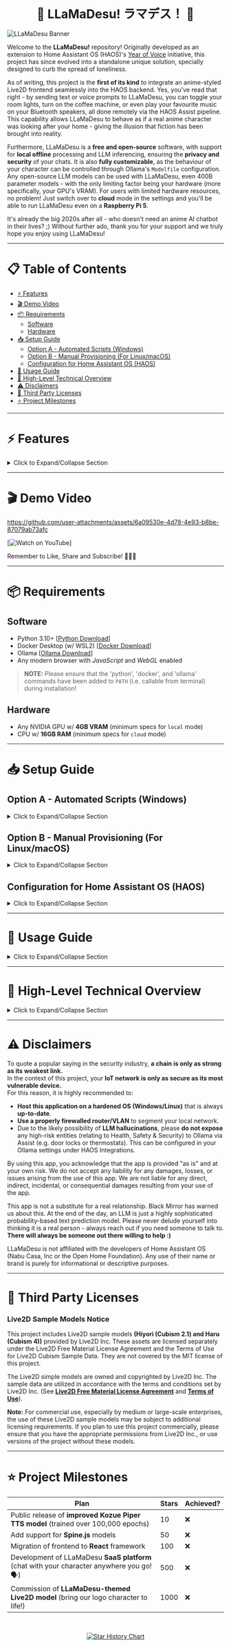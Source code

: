 <h1 align="center">🌟 LLaMaDesu! ラマデス！ 🌟</h1>
<img width="auto" height="auto" alt="LLaMaDesu Banner" src="https://github.com/user-attachments/assets/fa8af113-e3f9-4abf-996d-611601128050" />

Welcome to the **LLaMaDesu!** repository! Originally developed as an extension to Home Assistant OS (HAOS)'s [Year of Voice](https://www.home-assistant.io/blog/2022/12/20/year-of-voice/) initiative, this project has since evolved into a standalone unique solution, specially designed to curb the spread of loneliness.

As of writing, this project is the **first of its kind** to integrate an anime-styled Live2D frontend seamlessly into the HAOS backend. Yes, you've read that right - by sending text or voice prompts to LLaMaDesu, you can toggle your room lights, turn on the coffee machine, or even play your favourite music on your Bluetooth speakers, all done remotely via the HAOS Assist pipeline. This capability allows LLaMaDesu to behave as if a real anime character was looking after your home - giving the illusion that fiction has been brought into reality.

Furthermore, LLaMaDesu is a **free and open-source** software, with support for **local offline** processing and LLM inferencing, ensuring the **privacy and security** of your chats. It is also **fully customizable**, as the behaviour of your character can be controlled through Ollama's `Modelfile` configuration. Any open-source LLM models can be used with LLaMaDesu, even 400B parameter models - with the only limiting factor being your hardware (more specifically, your GPU's VRAM). For users with limited hardware resources, no problem! Just switch over to **cloud** mode in the settings and you'll be able to run LLaMaDesu even on a **Raspberry Pi 5**.

It's already the big 2020s after all - who doesn't need an anime AI chatbot in their lives? ;) Without further ado, thank you for your support and we truly hope you enjoy using LLaMaDesu! 

---

# 📋 Table of Contents

- [⚡ Features](#features)
- [🎬 Demo Video](#demo-video)
- [📦 Requirements](#requirements)
  - [Software](#software)
  - [Hardware](#hardware)
- [📥 Setup Guide](#setup-guide)
  - [Option A - Automated Scripts (Windows)](#option-a)
  - [Option B - Manual Provisioning (For Linux/macOS)](#option-b)
  - [Configuration for Home Assistant OS (HAOS)](#haos-config)
- [🚀 Usage Guide](#usage-guide)
- [📌 High-Level Technical Overview](#high-level-technical-overview)
- [⚠️ Disclaimers](#disclaimers)
- [📜 Third Party Licenses](#third-party-licenses)
- [⭐️ Project Milestones](#project-milestones)

---

# ⚡ Features <a name="features"></a>

<details>
<summary>Click to Expand/Collapse Section</summary>
<br>

🧩 **Cross-Platform and LAN-Wide Connectivity**
- LLaMaDesu can be hosted on any Windows/macOS/Linux device. By default, it is also configured to have LAN-wide access, so you are able to connect to the LLaMaDesu frontend from **any device within the same Wi-Fi network** (assuming the device has a browser that supports WebGL). Hence, you can access LLaMaDesu from your **phone, laptop, gaming console** or even your **smart fridge**, making it extremely versatile and convenient, benefitting that of a **progressive web app (PWA)**.

💭 **Local & Cloud LLM Support**
- Have a powerful GPU? You can run the app **completely offline** through your **local** LLM (Ollama)! Otherwise, switch on over to **cloud** mode in `settings.yaml`, and obtain responses through the cloud LLM platform of your choice!
  - For cloud mode, your private API Key is required. Currently supported platforms are **OpenAI's ChatGPT** and **Google's Gemini**.

🔊 **Text & Voice-Based Communication**  
- Communicate with your local LLM seamlessly using **text input** or **voice push-to-talk** functionality from any device within your local network. This gives you the ability to interact with your HAOS voice assistant beyond a satellite device.

📜 **Chat History Management**  
- View and manage your chat history with advanced features such as search, archiving, and deletion of individual entries. Saving of chat history can be turned off for privacy purposes at any time.

💻 **Connected Clients List**  
- Easily monitor which devices are connected to your LLaMaDesu instance. If needed, you can remotely disconnect any device from the network, enforcing control and security over your setup.

🤖 **Customizable STT/LLM/TTS Models**
- Thanks to the Wyoming protocol, you can select and specify which models to use based on your needs.
  - Want to use a quantized, more efficient model? You can!
  - Need a model with larger parameters that can handle relatively complex requests? Certainly!
  - Want the TTS to sound like a specific character? Check out the [**PipeZ**](https://github.com/chaosiris/PipeZ) or [**TextyMcSpeechy**](https://github.com/domesticatedviking/TextyMcSpeechy) repositories for quick solutions to train your own Piper voice model! (*WSL2 or Linux required. Please always ensure ethical usage and collection of voice training data.*) 

🎨 **Live2D Model Compatibility**  
- Import and use any existing Live2D model effortlessly with plug-and-play support. Just extract the model folder in `/src/live2d_models`. From the settings, you can also switch seamlessly between Live2D models from a dropdown list corresponding to your `model_dict.json`. <br>You can **use or even design your very own Live2D model** of your favourite character, provided that it complies with **Live2D's Terms of Use**. 

💬 **Interactive Live2D Experience**  
- Make your Live2D model come alive through **idle animations** or **tap motions** as configured in their respective `*.model.json` files. Additionally,  **lip-sync** animations based on received outputs, making your virtual assistant feel more expressive and responsive.

✨ **Customizable Presets**  
- Set up a **shortcut list** of frequently used prompts (e.g. "turn off the lights in the living room") so you can quickly trigger actions with a single click or tap. This feature allows for extremely efficient and streamlined control over your smart home.

⚙️ **Flexible Settings Configuration**  <a name="frontend-settings"></a>
- Tailor the app to your preferences with a wide range of settings, which can be customized in the `settings.yaml` file, including:
  - **show-sent-prompts**: Choose whether or not to display the text prompt after sending it.  
  - **enable-idle-motion**: Enable or disable idle motion animations for the Live2D model.  
  - **enable-tap-motion**: Control whether tap gestures trigger animations or actions on the model.  
  - **enable-prompt-repeat**: Enable or disable the ability to resend or re-paste previous text/voice prompts.  
  - **enable-mouth-scaling**: Adjust the scaling of mouth movements based on spoken syllables, improving lip-sync accuracy.  
  - **enable-voice-input**: Turn on or off the voice-based Push to Talk feature.  
  - **save-chat-history**: Decide whether to store your chat history for future reference. Disable for privacy.  
  - **adaptive-background**: Automatically adjust the background based on the time of day.  
  - **timeout**: Set a custom timeout duration before cancelling the LLM response.

</details>

---

# **🎬 Demo Video** <a name="demo-video"></a>

https://github.com/user-attachments/assets/6a09530e-4d78-4e93-b8be-87079ab73afc

[![Watch on YouTube](https://www.youtube.com/watch?v=vheFnKx5tmE)]

Remember to Like, Share and Subscribe! 🥰🔔🚨

---

# 📦 Requirements <a name="requirements"></a>

## Software
- Python 3.10+ [[Python Download](https://www.python.org/downloads/)]
- Docker Desktop (w/ WSL2) [[Docker Download](https://www.docker.com/get-started/)]
- Ollama [[Ollama Download](https://ollama.com/download)]
- Any modern browser with *JavaScript* and *WebGL* enabled

> **NOTE:** Please ensure that the 'python', 'docker', and 'ollama' commands have been added to `PATH` (i.e. callable from terminal) during installation! 

## Hardware
- Any NVIDIA GPU w/ **4GB VRAM** (minimum specs for `local` mode)
- CPU w/ **16GB RAM** (minimum specs for `cloud` mode)

---

# 📥 Setup Guide <a name="setup-guide"></a>
  
## Option A - Automated Scripts (Windows) <a name="option-a"></a>

<details>
<summary>Click to Expand/Collapse Section</summary>
  
### 1. Run setup.exe
Once you have installed all required software, run `setup.exe` at the root folder to begin the setup process. This process encompasses the following:
- Intialization of virtual environment (in `src/venv`);
- Installation of required Python packages (as listed in `requirements.txt`); 
- Creation of custom model (as specified in `setup/ollama/Modelfile.txt`); 
    -  Remember to update the `OLLAMA_MODEL` variable in `settings.yaml` to use your newly created custom model.
- Generation of SSL certs needed for HTTPS;
- Downloading of Docker containers required for local STT and TTS processing.

### 2. Run LLaMaDesu!.exe
Navigate to the src/ folder and run LLaMaDesu!.exe to launch the web app. Open up a browser and connect to the frontend interface via `<PROTOCOL>://<HOST IP>:<PORT>` as specified in `settings.yaml`. That's all for the setup process!

</details>

## Option B - Manual Provisioning (For Linux/macOS) <a name="option-b"></a>

<details>
<summary>Click to Expand/Collapse Section</summary>

### 1. Virtual Environment
From the root folder, create a venv/ inside the src/ folder, then activate it:

```bash
python3 -m venv src/venv
source venv/bin/activate
```

If you would like to use Cloud API, create a `.env` file at root and follow the example in `.env.example`:

```bash
touch .env
nano .env
```

### 2. Install Requirements

Ensure that all the Python packages listed in `requirements.txt` are successfully installed.

```bash
pip install -r requirements.txt
```

### 3. Pull Model from Ollama

Check whether if the local machine has any open-source LLM models (`ollama list`) already installed. If not, perform the following steps:

```bash
ollama pull llama3.1:8b
```

> **NOTE:** If you wish to pull another open-source LLM model, please feel free to do so, provided that your hardware is powerful enough to support it! Calculate whether your GPU has enough VRAM to support the aforementioned model at [ApX's VRAM Calculator](https://apxml.com/tools/vram-calculator).

### 4. Custom Model Creation (Optional)

Navigate to `setup/ollama` and run the custom model creation script:

```bash
cd setup/ollama
python create_custom_model.py
```

Once created, update the `OLLAMA_MODEL` variable in `settings.yaml` to use your custom model.

### 5. Home Assistant Integration (Optional)

For Home Assistant (HAOS) mode users, follow the steps in this section: [Configuration for Home Assistant OS (HAOS)](#haos-config)

### 6. SSL Certificate Generation

Navigate to setup/openssl:

```bash
cd setup/openssl
python generate_ssl_keys.py
```

This generates SSL certs required for HTTPS.

### 7. Docker Setup

Navigate to the setup/docker folder:

> **NOTE:** Make sure that Docker is up-to-date before running the setup file.

```bash
cd setup/docker
python docker_setup.py
```

Ensure both docker containers for Whisper and Piper are up and running.

### 8. Application Setup

Navigate to `src/` and generate the model dictionary.

> **NOTE:** The `generate_model_dict.py` script must be run whenever you add or remove a Live2D model in `src/live2d_models`.

```bash
cd src/
python generate_model_dict.py
```

### 9. Configuration and Launch

Edit `settings.yaml` if there are any endpoints that differ from the default values.

Run the application:

```bash
python app.py
```

Open your browser and connect to the app via the URL `<PROTOCOL>://<HOST IP>:<PORT>`.

</details>

## Configuration for Home Assistant OS (HAOS) <a name="haos-config"></a>

<details>
<summary>Click to Expand/Collapse Section</summary>

### 1. Setup HAOS Integrations

Connect to your Home Assistant OS instance via your browser *(default URL is http://homeassistant.local:8123)*.

Once logged in, proceed to `Settings > Devices & services > Add integration` and add the Ollama, Faster-Whisper and Piper integrations. Note that the Host refers to the device that's hosting the Ollama, Faster-Whisper and Piper Docker containers, and their default ports are 11434, 10300, and 10200 respectively.

If you do not own a Home Assistant Voice PE/ESP32-S3-Box-3 Speaker, then please setup VLC-Telnet as an integration by following the steps [here](https://www.home-assistant.io/integrations/vlc_telnet/)!

![integrations](https://github.com/user-attachments/assets/7cd67329-8129-453c-ba5e-9433a5dc2b7b)

### 2. Setup HAOS Automations

Proceed to `Settings > Automation & scenes > Create automation > Create new automation > Edit in YAML`, and paste the contents of `setup/haos/ollama_automation.yaml` into the page.

- For `agent_id`, ensure it is available in the Ollama integrations and spelled correctly (convert every colon and dot to underscores!)
- For `media_player_entity_id`, it is crucial to have an output device entity available in HAOS. If you're using VLC-Telnet, set the entity to `media_player.vlc_telnet`, otherwise change it to your Home Assistant Voice PE/ESP32-S3-Box-3's entity!
  
![webhook](https://github.com/user-attachments/assets/eb9e6751-e1e9-4332-a7cd-52f4271af07d)

### 3. Setup Voice Assistant Pipeline

Proceed to `Settings > Voice assistants > Add assistant` to construct the voice assistant pipeline in HAOS. Choose the relevant integrations for Ollama, Faster-Whisper and Piper that you've added in step 1 and click submit to save.

- To replicate the behaviour of the voice assistant, you can click on the gear icon under the Conversation Agent tab and paste in the system prompt from `setup/ollama/Modelfile.txt`.
- If needed, you can expose more smart devices to the voice assistant by clicking on the `x entities exposed` button, which will allow you to give the voice assistant more devices to control.

![voiceassistant](https://github.com/user-attachments/assets/cbc128f2-a575-4087-a930-4b8aa3f06d51)

For more detailed information, please check out the Home Assistant OS Voice Assistant setup guide [here](https://www.home-assistant.io/voice_control/).
</details>

---

# **🚀 Usage Guide** <a name="usage-guide"></a>

<details>
<summary>Click to Expand/Collapse Section</summary>

## ✏️ Text Input

Toggle the **text input mode** by clicking on the ✏️ **pencil icon** on the bottom-right corner!
![textinput](https://github.com/user-attachments/assets/ca1e2108-562a-4d23-9b34-468e073b5a95)

## 🎤 Voice Input (Push To Talk)

Hold the  🎤 **Push To Talk** button in the middle of the screen and release to send your voice input!
![voiceinput](https://github.com/user-attachments/assets/c42601d0-3f15-46af-9651-82f06c50d6ac)

## 🔁 Repeat Input

After sending a text/voice input, the 🔁 **repeat icon** will appear, which when clicked, will resend your previous input!
![repeatinput](https://github.com/user-attachments/assets/5855a4b2-fffb-406b-b13b-999890c99f91)

## ▶️ Auto Scroll / ⬆️ Scroll To Top

Tired of scrolling through long responses? Click on the ▶️ **play icon** to enable auto-scroll mode, then tap on the ⬆️ **up icon** to instantly jump back to the top of the paragraph if needed!
![scroll](https://github.com/user-attachments/assets/bd609ffe-8233-48c4-b861-5403f3ac4f46)

## 📜 Chat History

Toggle the **chat history sidebar** by clicking on the 📜 **scroll icon** on the bottom-left corner! All previous text responses stored in `src/output` will be listed in **reverse chronological order**, and can be loaded back into the frontend upon clicking. It's also possible to filter for responses containing a specific word through the **🔍 search bar** feature!
- **📦🗑 Archive/Delete Chat History:** Want to archive or delete certain responses? Just select the checkbox for that entry and click on the corresponding icon! Archived entries will be placed into `src/archived`, whereas deleted entries will be securely processed via 7 deletion passthroughs and therefore be non-recoverable.
> **NOTE:** If no entries are selected when clicking on the archive/delete icons, it is assumed that all entries are selected!

![chathistory](https://github.com/user-attachments/assets/908ddd45-a6f3-408c-8157-2e669ca1a349)

## ✨ Presets

Toggle the **presets sidebar** by clicking on the ✨ **star icon** on the bottom-right corner! The list of presets stored in `src/presets.json` will be loaded into the sidebar, allowing for the quick sending of frequently used prompts.
- **➕📝 Add/Edit Preset:** To add a new preset, just click on the add icon to bring up a modal, allowing you to input the name and content of the new preset prompt, which will then be saved into the `src/presets.json` file! Similarly, you can edit existing presets by selecting its checkbox and clicking on the edit icon. Make sure to save any changes!
- **🗑 Remove Preset:** Delete unused or unnecessary presets by selecting its checkbox and clicking on the delete icon! It's also possible to delete multiple presets via checkboxes.
![presets](https://github.com/user-attachments/assets/fde84b25-0b0d-4924-844c-4d7f8337c16c)

## 💻 Connected Clients

Toggle the **connected clients modal** by clicking on the 💻 **computer icon** on the bottom-left corner. This shows a **list of device IPs** which are connected to the LLaMaDesu instance over the local network. Manually disconnect any client by clicking on the **Disconnect** button. You can even disconnect yourself, the host! To reconnect, just refresh the browser.
![clients](https://github.com/user-attachments/assets/81811efe-b8f9-4090-bc1a-a622519b825b)

## ⚙️ Settings

Toggle the **settings modal** by clicking on the ⚙️ **gear icon**. You can change all sorts of [frontend settings](#frontend-settings) here, including switching between your Live2D models as listed in `src/model_dict.json` and available in `src/live2d_models`.
![settings](https://github.com/user-attachments/assets/37ba374c-5139-48b5-aec7-72d07ed972ce)

## 👉 Tap Motions

Depending on your `src/model_dict.json` configuration and the Live2D model's compatibility, you can also trigger **tap motions** by clicking on your character! 
![tapmotions](https://github.com/user-attachments/assets/31964d74-4020-45cc-b49d-3af83565a6c5)

## ⌨️ Shortcut Keys

For users with a discrete keyboard, there are **shortcut keys** available to toggle certain actions on the frontend, as shown in the table below:
<div align="center">
  
| Shortcut Action            | Key          |
|----------------------------|--------------|
| Text Input                 | `I`          |
| Voice Input (Hold)         | `Spacebar`   |
| Chat History Sidebar       | `H`          |
| Presets Sidebar            | `P`          |
| Settings Modal             | `S`          |
| Connected Clients Modal    | `C`          |

</div>

</details>

---

# **📌 High-Level Technical Overview** <a name="high-level-technical-overview"></a>

<details>
<summary>Click to Expand/Collapse Section</summary>

<img width="auto" height="auto" alt="High-Level Technical Overview Diagram" src="https://github.com/user-attachments/assets/16fcbb55-0ea2-47b6-a7e2-a95242a7b06f" />

As shown in the diagram, **LLaMaDesu!** can be segmented into **three major components**:

### 1. User Interface/Frontend (Powered by Live2D & Pixi.js)
- Upon browser initialization, the **Pixi.js framework** validates the selected Live2D model files from the host's `src/live2d_models` folder. WebGL then renders the Live2D model seamlessly, forming an interactive and responsive frontend interface, complete with your favourite Live2D character.
- When the user sends a text/voice input, JavaScript sends the input securely via an **API call** to the backend for processing.

### 2. Backend Services (Powered by Python's FastAPI & WebSockets)
- Due to the necessity for real-time communication, the backend is constructed using Python's **FastAPI** and **WebSockets** packages to ensure **optimized response times** between each API endpoint and all connected frontend clients.
- The response is procedurally generated via a *'ping-pong'* structured pipeline. For instance, the user's voice input is **first sent to Faster-Whisper Docker container**, then **back to the backend** for validation, which then gets sent to the following endpoints (Ollama & Piper). Ultimately, the output `.txt` and `.wav` files will be generated by the Piper Docker container and be placed into the `src/output` folder. Finally, the `monitor_notifications()` function in the backend will pick up the existence of these new files upon generation and forward it to the frontend interface.
  - Note that if the user sends a text input, the Faster-Whisper Docker container will be bypassed entirely.

### 3. Wyoming Protocol (Faster-Whisper STT, Ollama & Piper TTS)
- The **Faster-Whisper** and **Piper** Docker containers accept inputs via **TCP endpoints** *(with default ports being 10300 and 10200 respectively)*. Upon receiving an input via an API call, proprietary Wyoming methods will be called to synthesize the corresponding output text/audio, based on the selected STT/TTS models.
- On the other hand, **Ollama** accepts inputs via a standard **HTTP(s) endpoint** *(default port 11434)*. Depending on the chosen LLM model and model file instructions, it will harness the user's GPU power to generate a relevant output text response, based on the user's input.

### 🔄 TL;DR
    User Interface (Text/Voice Input) ➝ Backend Services (FastAPI & WebSockets) ➝ Faster-Whisper (STT) ⇄ Ollama/HAOS Assist (LLM) ⇄ Piper (TTS) ➝ New .txt and .wav file generated in src/output ➝ Backend Services (monitor_notifications() Function) ➝ User Interface (Text/Voice Output)

</details>

---

# **⚠️ Disclaimers** <a name="disclaimers"></a>

To quote a popular saying in the security industry, **a chain is only as strong as its weakest link.**   
In the context of this project, your **IoT network is only as secure as its most vulnerable device.**  
For this reason, it is highly recommended to:
- **Host this application on a hardened OS (Windows/Linux)** that is always **up-to-date**.
- **Use a properly firewalled router/VLAN** to segment your local network.
- Due to the likely possibility of **LLM hallucinations**, please **do not expose** any high-risk entities (relating to Health, Safety & Security) to Ollama via Assist (e.g. door locks or thermostats). This can be configured in your Ollama settings under HAOS Integrations. 

By using this app, you acknowledge that the app is provided "as is" and at your own risk. We do not accept any liability for any damages, losses, or issues arising from the use of this app. We are not liable for any direct, indirect, incidental, or consequential damages resulting from your use of the app.

This app is not a substitute for a real relationship. Black Mirror has warned us about this. At the end of the day, an LLM is just a highly sophisticated probability-based text prediction model. Please never delude yourself into thinking it is a real person - always reach out if you need someone to talk to. **There will always be someone out there willing to help :)**

LLaMaDesu is not affiliated with the developers of Home Assistant OS (Nabu Casa, Inc or the Open Home Foundation). Any use of their name or brand is purely for informational or descriptive purposes.

---

# **📜 Third Party Licenses** <a name="third-party-licenses"></a>
### Live2D Sample Models Notice

This project includes Live2D sample models **(Hiyori (Cubism 2.1) and Haru (Cubism 4))** provided by Live2D Inc. These assets are licensed separately under the Live2D Free Material License Agreement and the Terms of Use for Live2D Cubism Sample Data. They are not covered by the MIT license of this project.

The Live2D simple models are owned and copyrighted by Live2D Inc. The sample data are utilized in accordance with the terms and conditions set by Live2D Inc. (See [**Live2D Free Material License Agreement**](https://www.live2d.jp/en/terms/live2d-free-material-license-agreement/) and [**Terms of Use**](https://www.live2d.com/eula/live2d-sample-model-terms_en.html)).

**Note:** For commercial use, especially by medium or large-scale enterprises, the use of these Live2D sample models may be subject to additional licensing requirements. If you plan to use this project commercially, please ensure that you have the appropriate permissions from Live2D Inc., or use versions of the project without these models.

---

# **⭐️ Project Milestones** <a name="project-milestones"></a>
<div align="center">
  
| Plan | Stars | Achieved? |
|------|-------|-----------|
| Public release of **improved Kozue Piper TTS model** (trained over 100,000 epochs) | 10 | ❌ |
| Add support for **Spine.js** models | 50 | ❌ |
| Migration of frontend to **React** framework | 100 | ❌ |
| Development of LLaMaDesu **SaaS platform** (chat with your character anywhere you go! 🗣)  | 500 | ❌ |
| Commission of **LLaMaDesu-themed Live2D model** (bring our logo character to life!) | 1000 | ❌ |

<br>

[![Star History Chart](https://api.star-history.com/svg?repos=chaosiris/llamadesu&type=Date)](https://star-history.com/#chaosiris/llamadesu&Date)

</div>
